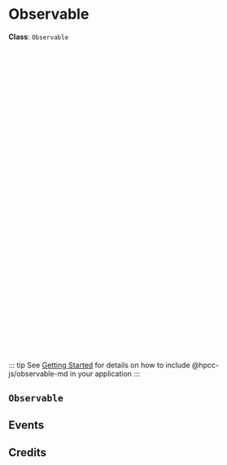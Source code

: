 # Observable

**Class**: `Observable`

<ClientOnly>
  <hpcc-vitepress style="width:100%;height:600px">
  <div id="placeholder" style="width:100%;height:600px">
  </div>
  <script type="module">
      import { Observable } from "@hpcc-js/observable-md";
      
      const observable = new Observable()
          .target("placeholder")
          .showValues(true)
          .mode("omd")
          .text(`
          # Hello World

          \`\`\`
          hw = 'Hello' + ' World';            
          tick = {                           
            let i = 0;                       
            while (true) {                   
              yield ++i;                     
            }                                
          }
          \`\`\`
          `)                                  
          .render()
          ;
  </script>
  </hpcc-vitepress>
</ClientOnly>

::: tip
See [Getting Started](../README) for details on how to include @hpcc-js/observable-md in your application
:::

## `Observable`

## Events

## Credits
